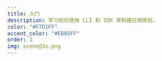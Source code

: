 ```yaml
---
title: 入门
description: 学习如何使用 CLI 和 SDK 来构建应用体验。
color: "#F7D1FF"
accent_color: "#EB85FF"
order: 1
img: scene@3x.png
---
```

